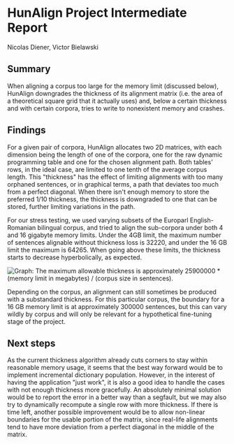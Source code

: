 HunAlign Project Intermediate Report
========================================
Nicolas Diener, Victor Bielawski

Summary
----------------------------
When aligning a corpus too large for the memory limit (discussed below),
HunAlign downgrades the thickness of its alignment matrix (i.e. the area of a
theoretical square grid that it actually uses) and, below a certain thickness
and with certain corpora, tries to write to nonexistent memory and crashes.

Findings
----------------------------
For a given pair of corpora, HunAlign allocates two 2D matrices, with each
dimension being the length of one of the corpora, one for the raw dynamic
programming table and one for the chosen alignment path. Both tables' rows, in
the ideal case, are limited to one tenth of the average corpus length. This
"thickness" has the effect of limiting alignments with too many orphaned
sentences, or in graphical terms, a path that deviates too much from a perfect
diagonal. When there isn't enough memory to store the preferred 1/10 thickness,
the thickness is downgraded to one that can be stored, further limiting
variations in the path.

For our stress testing, we used varying subsets of the Europarl English-Romanian
bilingual corpus, and tried to align the sub-corpora under both 4 and 16
gigabyte memory limits. Under the 4GB limit, the maximum number of sentences
alignable without thickness loss is 32220, and under the 16 GB limit the maximum
is 64265. When going above these limits, the thickness starts to decrease
hyperbolically, as expected.

![Graph: The maximum allowable thickness is approximately 25900000 * (memory
limit in megabytes) / (corpus size in sentences).](graph.png)

Depending on the corpus, an alignment can still sometimes be produced with a
substandard thickness. For this particular corpus, the boundary for a 16 GB
memory limit is at approximately 300000 sentences, but this can vary wildly by
corpus and will only be relevant for a hypothetical fine-tuning stage of the
project.

Next steps
----------------------------
As the current thickness algorithm already cuts corners to stay within
reasonable memory usage, it seems that the best way forward would be to
implement incremental dictionary population. However, in the interest of having
the application "just work", it is also a good idea to handle the cases with
not enough thickness more gracefully. An absolutely minimal solution would be to
report the error in a better way than a segfault, but we may also try to
dynamically recompute a single row with more thickness. If there is time left,
another possible improvement would be to allow non-linear boundaries for the
usable portion of the matrix, since real-life alignments tend to have more
deviation from a perfect diagonal in the middle of the matrix.
